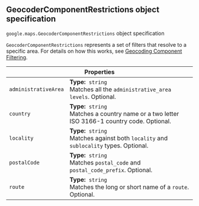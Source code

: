 <h2 id="GeocoderComponentRestrictions"> GeocoderComponentRestrictions object specification </h2><p>
<code><span itemprop="path">google.maps</span>.<span itemprop="name">GeocoderComponentRestrictions</span></code>
object specification
</p><p><code>GeocoderComponentRestrictions</code> represents a set of filters that resolve to a specific area. For details on how this works, see <a href="/maps/documentation/javascript/geocoding#ComponentFiltering"> Geocoding Component Filtering</a>.</p><div class="devsite-table-wrapper"><table class="properties responsive" summary="interface GeocoderComponentRestrictions - Properties">
<thead>
<tr><th colspan="2">Properties</th>
</tr></thead>
<tbody>
<tr>
<td><code><span>administrativeArea</span></code></td>
<td><div><strong>Type:</strong>&nbsp; <code>string</code></div>
<div class="desc">Matches all the <code>administrative_area levels</code>. Optional.</div></td>
</tr>
<tr>
<td><code><span>country</span></code></td>
<td><div><strong>Type:</strong>&nbsp; <code>string</code></div>
<div class="desc">Matches a country name or a two letter ISO 3166-1 country code. Optional.</div></td>
</tr>
<tr>
<td><code><span>locality</span></code></td>
<td><div><strong>Type:</strong>&nbsp; <code>string</code></div>
<div class="desc">Matches against both <code>locality</code> and <code>sublocality</code> types. Optional.</div></td>
</tr>
<tr>
<td><code><span>postalCode</span></code></td>
<td><div><strong>Type:</strong>&nbsp; <code>string</code></div>
<div class="desc">Matches <code>postal_code</code> and <code>postal_code_prefix</code>. Optional.</div></td>
</tr>
<tr>
<td><code><span>route</span></code></td>
<td><div><strong>Type:</strong>&nbsp; <code>string</code></div>
<div class="desc">Matches the long or short name of a <code>route</code>. Optional.</div></td>
</tr>
</tbody>
</table></div>